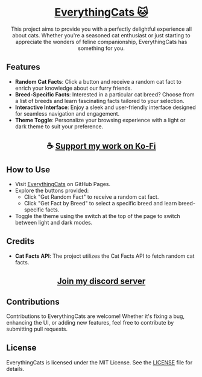 <div align="center">

# [EverythingCats 🐱](https://thatsinewave.github.io/EverythingCats)

This project aims to provide you with a perfectly delightful experience all about cats. Whether you're a seasoned cat enthusiast or just starting to appreciate the wonders of feline companionship, EverythingCats has something for you.

</div>

## Features

- **Random Cat Facts**: Click a button and receive a random cat fact to enrich your knowledge about our furry friends.
- **Breed-Specific Facts**: Interested in a particular cat breed? Choose from a list of breeds and learn fascinating facts tailored to your selection.
- **Interactive Interface**: Enjoy a sleek and user-friendly interface designed for seamless navigation and engagement.
- **Theme Toggle**: Personalize your browsing experience with a light or dark theme to suit your preference.

<div align="center">

## ☕ [Support my work on Ko-Fi](https://ko-fi.com/thatsinewave)

</div>

## How to Use

- Visit [EverythingCats](https://thatsinewave.github.io/EverythingCats) on GitHub Pages.
- Explore the buttons provided:
  - Click "Get Random Fact" to receive a random cat fact.
  - Click "Get Fact by Breed" to select a specific breed and learn breed-specific facts.
- Toggle the theme using the switch at the top of the page to switch between light and dark modes.

## Credits

- **Cat Facts API**: The project utilizes the Cat Facts API to fetch random cat facts.

<div align="center">

## [Join my discord server](https://discord.gg/2nHHHBWNDw)

</div>

## Contributions

Contributions to EverythingCats are welcome! Whether it's fixing a bug, enhancing the UI, or adding new features, feel free to contribute by submitting pull requests.

## License

EverythingCats is licensed under the MIT License. See the [LICENSE](LICENSE) file for details.

